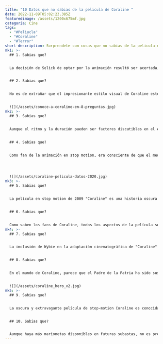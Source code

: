 ```yaml
---
title: "10 Datos que no sabias de la pelicula de Coraline "
date: 2022-11-09T05:02:23.385Z
featuredimage: /assets/1200x675mf.jpg
categoria: Cine
tags:
  - "#Peliucla"
  - "#Coraline"
  - "#Terror"
short-description: S﻿orprendete con cosas que no sabias de la pelicula de coraline
mk1: >-
  ## 1﻿. Sabias que?


  La decisión de Selick de optar por la animación resultó ser acertada, ya que Coraline se convirtió rápidamente en un éxito comercial y de crítica, alabado por su estilo visual único. El enfoque de stop-motion permitió una mayor libertad creativa, aportando color e imaginación al espeluznante pero inolvidable mundo de la Otra Madre y el Otro Mundo. De hecho, se podría argumentar que la calidad surrealista de la situación de Coraline sólo se acentúa a través de las animaciones, haciendo más difícil para los espectadores distinguir entre la realidad y la pesadilla. En definitiva, Coraline estaba destinada a ser animada, una elección que contribuye a elevarla como uno de los mejores cuentos de hadas modernos.


  ## 2﻿. Sabias que?


  No es de extrañar que el impresionante estilo visual de Coraline esté muy influenciado por el arte y la cultura japoneses. El director Henry Selick buscó el trabajo del artista gráfico afincado en Tokio Tadahiro Uesugi, invitándole a participar en la película como artista conceptual. Los diseños de Uesugi pueden verse en todo, desde las proporciones exageradas de los personajes hasta los ricos colores utilizados en toda la película. Pero las influencias japonesas de Coraline van más allá de su aspecto visual. Los temas de enfrentarse al miedo y superar la adversidad son comunes en el folclore japonés, y pueden verse en el viaje de Coraline cuando se enfrenta valientemente a la Otra Madre. Desde su arte hasta su historia, está claro que Coraline no sería lo mismo sin su clara infusión de influencias japonesas.


  ![](/assets/conoce-a-coraline-en-8-preguntas.jpg)
mk2: >-
  ## 3﻿. Sabias que?


  Aunque el ritmo y la duración pueden ser factores discutibles en el éxito de una película, no se puede negar la dedicación y el duro trabajo que conlleva la producción de una animación en stop motion como Coraline. Como puede atestiguar cualquiera que haya trabajado con arcilla o marionetas, el stop motion no es como la animación tradicional: implica una cuidadosa planificación y precisión en cada movimiento, lo que hace que incluso las escenas más cortas sean un intenso trabajo de amor. En el caso de Coraline, todo este duro trabajo dio sus frutos, ya que la película recibió numerosas nominaciones a premios y ahora se considera un clásico moderno. La próxima vez que veas Coraline, tómate un momento para apreciar el largo proceso de producción que hay detrás de esos fotogramas tan cuidadosamente elaborados. Cada segundo ha merecido realmente semanas de esfuerzo.


  ## 4﻿. Sabias que?


  Como fan de la animación en stop motion, era consciente de que el medio es complejo y requiere mucho trabajo. Sin embargo, me quedé sorprendida cuando supe cuánto trabajo conlleva la creación de las propias marionetas. El proceso incluye moldear, esculpir y ensamblar múltiples versiones de cada personaje, ¡y eso incluso antes de empezar a rodar! En Coraline, sólo el personaje titular necesitó veintiocho marionetas diferentes. Y cada marioneta requirió al menos treinta artistas y de tres a seis meses de trabajo. Es realmente asombroso y un testimonio del nivel de dedicación y habilidad que requiere esta forma de arte única. Ver una película en stop motion como Coraline no es sólo visualmente impresionante: es una verdadera proeza artística.




  ![](/assets/coraline-pelicula-datos-2020.jpg)
mk3: >-
  ## 5﻿. Sabias que?


  La película en stop motion de 2009 "Coraline" es una historia oscura y espeluznante que cautivó al público con sus impresionantes efectos visuales y su fascinante historia. Pero entre bastidores, hubo un enorme esfuerzo para dar vida a los personajes a través de sus expresiones. A cada personaje se le hicieron miles de caras diferentes, y la propia Coraline tuvo 6.000 caras individuales creadas sólo para ella. Para que los animadores tuvieran suficientes opciones para cada escena, tuvieron que planificar con antelación y anticipar cada posible expresión o movimiento facial. La destreza y la planificación necesarias para dar vida a estos pequeños rostros hacen de "Coraline" una obra maestra de la animación en stop motion.


  ## 6﻿. Sabias que?


  Como saben los fans de Coraline, todos los aspectos de la película son impresionantes y están meticulosamente elaborados. Esto incluye la propia ropa que llevan los personajes. ¿Cómo se crearon estos pequeños jerséis y mitones? La respuesta la tiene Althea Crome, una pionera del microtejido que tardó seis semanas en tejer a mano cada pequeño guante, utilizando agujas del grosor de un cabello humano. La atención de Crome a los detalles aporta una capa adicional de encanto y realismo al mundo ya fantástico de Coraline. Está claro que no se pasó por alto ningún detalle en la realización de esta película clásica.
mk4: >-
  ## 7﻿. Sabias que?


  La inclusión de Wybie en la adaptación cinematográfica de "Coraline" cumple dos importantes objetivos. No sólo proporciona un alivio cómico, sino que también actúa como encarnación física de la realidad exterior. En la novela, su personaje sólo se menciona, pero desempeña un papel más importante en la historia de la película. Sirve como recordatorio de que lo que Coraline experimenta no está todo en su cabeza, añadiendo una capa de credibilidad a su viaje y aventura. Algunos pueden amarlo u odiarlo, pero su presencia es necesaria para el impacto general y la cohesión de la trama de la película.


  ## 8﻿. Sabias que?


  En el mundo de Coraline, parece que el Padre de la Patria ha sido sustituido nada menos que por el Sr. Bobinsky, el domador de ratones del circo. Su cara aparece ahora en billetes de un dólar, y su característico uniforme militar azul con botones dorados puede verse colgado en el pasillo de Coraline. De hecho, cuando una enfadada señorita Forcible intenta sobornar a Coraline con un billete de un dólar para que se olvide de pasar por la puerta pequeña, menciona al "padre de la nación" Está claro que Bobinsky ocupa un lugar central en este universo alternativo y ha ocupado el lugar de Washington como figura icónica. Pero aunque a primera vista parezca alegre e inofensivo, los verdaderos motivos del Sr. Bobinsky son todo menos honorables, lo que le convierte en un sustituto poco digno de George Washington. Al final, Coraline opta por ignorar el soborno de la señorita Forcible y mantenerse fiel a sí misma, igual que nuestros padres fundadores buscaron la independencia del dominio británico. En el mundo real, siempre tendremos a George Washington a quien admirar, pero es divertido imaginar lo que podría ocurrir si otra persona ocupara su lugar en otro universo. Quién sabe, quizá pongan a Meryl Streep en el billete de diez dólares en una realidad alternativa Las posibilidades son infinitas.


  ![](/assets/coraline_hero_v2.jpg)
mk5: >-
  ## 9﻿. Sabias que?


  La oscura y extravagante película de stop-motion Coraline es conocida por sus inquietantes imágenes y su escalofriante historia, pero también cuenta con una banda sonora única. El grupo indie They Might be Giants estaba previsto que compusiera toda la música de la película, pero el director Henry Selick decidió finalmente que sus canciones no encajarían con el tono final de la película. Sin embargo, una composición del grupo, llamada "Other Father Song", tuvo cabida en la película final. Y aunque el resto de su trabajo fue finalmente eliminado de Coraline, desde entonces lo han publicado en un álbum independiente llamado Coraline: The Lost Songs. Los fans de TMBG y de Coraline pueden ahora disfrutar de estas espeluznantes canciones que estaban pensadas para la gran pantalla, pero que no llegaron a ser seleccionadas. A pesar de su propósito original, estas canciones perdidas ofrecen un añadido único al espeluznante encanto de esta querida película.


  ## 1﻿0. Sabias que?


  Aunque haya más marionetas disponibles en futuras subastas, no es probable que sean baratas. El valor real de una marioneta de Coraline no sólo reside en su valor material, sino también en su artesanía, su rareza y la experiencia mágica que supuso para el público y los fans. Así que, para quienes busquen una Coraline para su colección, quizá sea mejor centrarse en encontrar una preciada pieza de merchandising o una rara pieza de arte conceptual. O bien, canaliza tu amor por la película para apoyar a organizaciones como El Arte de Elysium, que llevan la creatividad y la inspiración a comunidades desfavorecidas. De este modo, todo el mundo puede beneficiarse de la imaginación y el talento que se emplearon para crear el querido personaje de Coraline.
---
```

